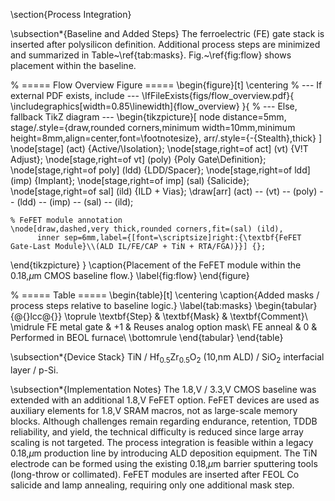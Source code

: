 \section{Process Integration}

\subsection*{Baseline and Added Steps}
The ferroelectric (FE) gate stack is inserted after polysilicon definition. 
Additional process steps are minimized and summarized in Table~\ref{tab:masks}. 
Fig.~\ref{fig:flow} shows placement within the baseline.

% ===== Flow Overview Figure =====
\begin{figure}[t]
  \centering
  % --- If external PDF exists, include ---
  \IfFileExists{figs/flow_overview.pdf}{
    \includegraphics[width=0.85\linewidth]{flow_overview}
  }{
  % --- Else, fallback TikZ diagram ---
  \begin{tikzpicture}[
    node distance=5mm,
    stage/.style={draw,rounded corners,minimum width=10mm,minimum height=8mm,align=center,font=\footnotesize},
    arr/.style={-{Stealth},thick}
  ]
    \node[stage] (act) {Active/\\Isolation};
    \node[stage,right=of act] (vt) {V\!T Adjust};
    \node[stage,right=of vt] (poly) {Poly Gate\\Definition};
    \node[stage,right=of poly] (ldd) {LDD/Spacer};
    \node[stage,right=of ldd] (imp) {Implant};
    \node[stage,right=of imp] (sal) {Salicide};
    \node[stage,right=of sal] (ild) {ILD + Vias};
    \draw[arr] (act) -- (vt) -- (poly) -- (ldd) -- (imp) -- (sal) -- (ild);

    % FeFET module annotation
    \node[draw,dashed,very thick,rounded corners,fit=(sal) (ild),
          inner sep=6mm,label={[font=\scriptsize]right:{\textbf{FeFET Gate-Last Module}\\(ALD IL/FE/CAP + TiN + RTA/FGA)}}] {};
  \end{tikzpicture}
  }
  \caption{Placement of the FeFET module within the 0.18\,$\mu$m CMOS baseline flow.}
  \label{fig:flow}
\end{figure}

% ===== Table =====
\begin{table}[t]
  \centering
  \caption{Added masks / process steps relative to baseline logic.}
  \label{tab:masks}
  \begin{tabular}{@{}lcc@{}}
    \toprule
    \textbf{Step} & \textbf{Mask} & \textbf{Comment}\\
    \midrule
    FE metal gate & +1 & Reuses analog option mask\\
    FE anneal     &  0 & Performed in BEOL furnace\\
    \bottomrule
  \end{tabular}
\end{table}

\subsection*{Device Stack}
TiN / Hf$_{0.5}$Zr$_{0.5}$O$_2$ (10\,nm ALD) / SiO$_2$ interfacial layer / p-Si.

\subsection*{Implementation Notes}
The 1.8\,V / 3.3\,V CMOS baseline was extended with an additional 1.8\,V FeFET option. 
FeFET devices are used as auxiliary elements for 1.8\,V SRAM macros, not as large-scale memory blocks. 
Although challenges remain regarding endurance, retention, TDDB reliability, and yield, the technical difficulty is reduced since large array scaling is not targeted. 
The process integration is feasible within a legacy 0.18\,$\mu$m production line by introducing ALD deposition equipment. 
The TiN electrode can be formed using the existing 0.18\,$\mu$m barrier sputtering tools (long-throw or collimated). 
FeFET modules are inserted after FEOL Co salicide and lamp annealing, requiring only one additional mask step.
